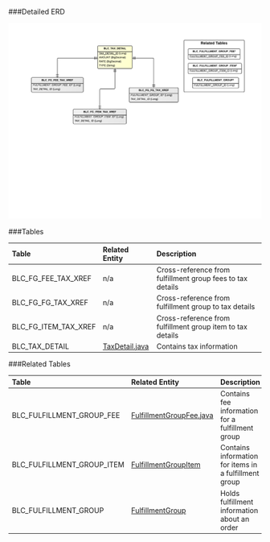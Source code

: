 ###Detailed ERD

[![Order Tax](images/dataModel/OrderTaxDetailedERD.png)](images/dataModel/OrderTaxDetailedERD.png)

###Tables

| Table               | Related Entity | Description                                         |
|:--------------------|:----------|:----------------------------------------------------|
|BLC_FG_FEE_TAX_XREF  | n/a      | Cross-reference from fulfillment group fees to tax details  |
|BLC_FG_FG_TAX_XREF   | n/a      | Cross-reference from fulfillment group to tax details  |
|BLC_FG_ITEM_TAX_XREF | n/a      | Cross-reference from fulfillment group item to tax details |
|BLC_TAX_DETAIL       | [TaxDetail.java](http://javadoc.broadleafcommerce.org/current/framework/org/broadleafcommerce/core/order/domain/TaxDetail.html)      | Contains tax information  |

###Related Tables

| Table                     | Related Entity	    | Description                                         |
|:--------------------------|:--------------|:----------------------------------------------------|
|BLC_FULFILLMENT_GROUP_FEE  | [FulfillmentGroupFee.java](http://javadoc.broadleafcommerce.org/current/framework/org/broadleafcommerce/core/order/domain/FulfillmentGroupFee.html)          | Contains fee information for a fulfillment group  |
|BLC_FULFILLMENT_GROUP_ITEM | [FulfillmentGroupItem](http://javadoc.broadleafcommerce.org/current/framework/org/broadleafcommerce/core/order/domain/FulfillmentGroupItem.html)          | Contains information for items in a fulfillment group  |
|BLC_FULFILLMENT_GROUP      | [FulfillmentGroup](http://javadoc.broadleafcommerce.org/current/framework/org/broadleafcommerce/core/order/domain/FulfillmentGroup.html)          | Holds fulfillment information about an order  |
